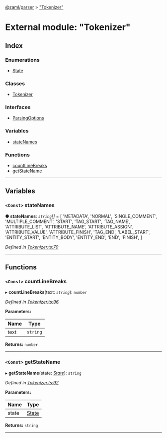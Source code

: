 [@zaml/parser](../README.md) > ["Tokenizer"](../modules/_tokenizer_.md)

# External module: "Tokenizer"

## Index

### Enumerations

* [State](../enums/_tokenizer_.state.md)

### Classes

* [Tokenizer](../classes/_tokenizer_.tokenizer.md)

### Interfaces

* [ParsingOptions](../interfaces/_tokenizer_.parsingoptions.md)

### Variables

* [stateNames](_tokenizer_.md#statenames)

### Functions

* [countLineBreaks](_tokenizer_.md#countlinebreaks)
* [getStateName](_tokenizer_.md#getstatename)

---

## Variables

<a id="statenames"></a>

### `<Const>` stateNames

**● stateNames**: *`string`[]* =  [
  'METADATA',
  'NORMAL',
  'SINGLE_COMMENT',
  'MULTIPLE_COMMENT',
  'START',
  'TAG_START',
  'TAG_NAME',
  'ATTRIBUTE_LIST',
  'ATTRIBUTE_NAME',
  'ATTRIBUTE_ASSIGN',
  'ATTRIBUTE_VALUE',
  'ATTRIBUTE_FINISH',
  'TAG_END',
  'LABEL_START',
  'ENTITY_START',
  'ENTITY_BODY',
  'ENTITY_END',
  'END',
  'FINISH',
]

*Defined in [Tokenizer.ts:70](https://github.com/nexushubs/zaml-lang/blob/dba599e/packages/zaml-parser/src/Tokenizer.ts#L70)*

___

## Functions

<a id="countlinebreaks"></a>

### `<Const>` countLineBreaks

▸ **countLineBreaks**(text: *`string`*): `number`

*Defined in [Tokenizer.ts:96](https://github.com/nexushubs/zaml-lang/blob/dba599e/packages/zaml-parser/src/Tokenizer.ts#L96)*

**Parameters:**

| Name | Type |
| ------ | ------ |
| text | `string` |

**Returns:** `number`

___
<a id="getstatename"></a>

### `<Const>` getStateName

▸ **getStateName**(state: *[State](../enums/_tokenizer_.state.md)*): `string`

*Defined in [Tokenizer.ts:92](https://github.com/nexushubs/zaml-lang/blob/dba599e/packages/zaml-parser/src/Tokenizer.ts#L92)*

**Parameters:**

| Name | Type |
| ------ | ------ |
| state | [State](../enums/_tokenizer_.state.md) |

**Returns:** `string`

___

